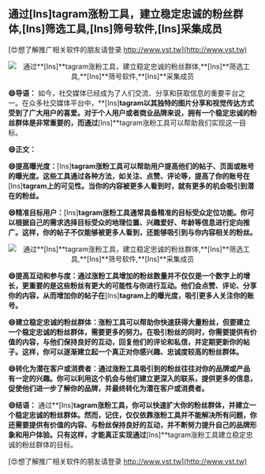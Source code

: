 ## **通过**[Ins]**tagram涨粉工具，建立稳定忠诚的粉丝群体,**[Ins]**筛选工具,**[Ins]**筛号软件,**[Ins]**采集成员**

[😍想了解推广相关软件的朋友请登录 http://www.vst.tw](http://www.vst.tw)

 <center><img src="https://vst.tw/MP4/tuiguang/png/6.png" alt="通过**[Ins]**tagram涨粉工具，建立稳定忠诚的粉丝群体,**[Ins]**筛选工具,**[Ins]**筛号软件,**[Ins]**采集成员"></center>

**😄导语：**
如今，社交媒体已经成为了人们交流、分享和获取信息的重要平台之一。在众多社交媒体平台中，**[Ins]**tagram以其独特的图片分享和视觉传达方式受到了广大用户的喜爱。对于个人用户或者商业品牌来说，拥有一个稳定忠诚的粉丝群体是非常重要的，而通过**[Ins]**tagram涨粉工具可以帮助我们实现这一目标。

**😄正文：**

**😄提高曝光度：**[Ins]**tagram涨粉工具可以帮助用户提高他们的帖子、页面或账号的曝光度。这些工具通过各种方法，如关注、点赞、评论等，提高了你的账号在**[Ins]**tagram上的可见性。当你的内容被更多人看到时，就有更多的机会吸引到潜在的粉丝。**

**😄精准目标用户：**[Ins]**tagram涨粉工具通常具备精准的目标受众定位功能。你可以根据自己的需求选择目标受众的地理位置、兴趣爱好、年龄等信息进行定向推广。这样，你的帖子不仅能够被更多人看到，还能够吸引到与你内容相关的粉丝。**

 <center><img src="https://vst.tw/MP4/tuiguang/png/2.png" alt="通过**[Ins]**tagram涨粉工具，建立稳定忠诚的粉丝群体,**[Ins]**筛选工具,**[Ins]**筛号软件,**[Ins]**采集成员"></center>

**😄提高互动和参与度：通过涨粉工具增加的粉丝数量并不仅仅是一个数字上的增长，更重要的是这些粉丝有更大的可能性与你进行互动。他们会点赞、评论、分享你的内容，从而增加你的帖子在**[Ins]**tagram上的曝光度，吸引更多人关注你的账号。**

**😄建立稳定忠诚的粉丝群体：涨粉工具可以帮助你快速获得大量粉丝，但要建立一个稳定忠诚的粉丝群体，需要更多的努力。在吸引粉丝的同时，你需要提供有价值的内容，与他们保持良好的互动，回复他们的评论和私信，并定期更新你的帖子。这样，你可以逐渐建立起一个真正对你感兴趣、忠诚度较高的粉丝群体。**

**😄转化为潜在客户或消费者：通过涨粉工具吸引到的粉丝往往对你的品牌或产品有一定的兴趣。你可以利用这个机会与他们建立更深入的联系，提供更多的信息，促使他们进一步了解你的品牌，并最终转化为潜在客户或消费者。**

**😄结语：**
通过**[Ins]**tagram涨粉工具，你可以快速扩大你的粉丝群体，并建立一个稳定忠诚的粉丝群体。然而，记住，仅仅依靠涨粉工具并不能解决所有问题，你还需要提供有价值的内容、与粉丝保持良好的互动，并不断努力提升自己的品牌形象和用户体验。只有这样，才能真正实现通过**[Ins]**tagram涨粉工具建立稳定忠诚的粉丝群体的目标。

[😍想了解推广相关软件的朋友请登录 http://www.vst.tw](http://www.vst.tw)



